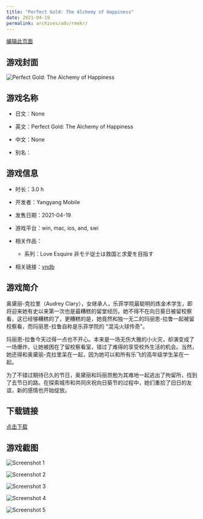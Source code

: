 ```yaml
---
title: "Perfect Gold: The Alchemy of Happiness"
date: 2021-04-19
permalink: archives/adv/rmekr/
---
```

[编辑此页面](https://github.com/ACG-3/ADV3-source/blob/main/source/_posts/Perfect%20Gold%20The%20Alchemy%20of%20Happiness.md)

## 游戏封面

![Perfect Gold: The Alchemy of Happiness](https://pan.timero.xyz/d/onedrive/img_lib_001/Perfect%20Gold%20The%20Alchemy%20of%20Happiness_cover.avif)


## 游戏名称

- 日文：None
- 英文：Perfect Gold: The Alchemy of Happiness
- 中文：None

- 别名：


## 游戏信息

- 时长：3.0 h
- 开发者：Yangyang Mobile
- 发售日期：2021-04-19
- 游戏平台：win, mac, ios, and, swi
- 相关作品：
   - 系列：Love Esquire 非モテ従士は救国と求愛を目指す

- 相关链接：[vndb](https://vndb.org/v28545)


## 游戏简介

奥黛丽-克拉里（Audrey Clary），女继承人，乐菲学院最聪明的炼金术学生，即将迎来她有史以来第一次也是最糟糕的留堂经历。她不得不在向日葵日被留校察看，这已经够糟糕的了，更糟糕的是，她竟然和独一无二的玛丽恩-拉鲁一起被留校察看，而玛丽恩-拉鲁自称是乐菲学院的 "混沌火球传奇"。

玛丽恩-拉鲁今天过得一点也不开心。本来是一场无伤大雅的小火灾，却演变成了一场爆炸，让她被困在了留校察看室，错过了难得的享受校外生活的机会。当然，她还得和奥黛丽-克拉里呆在一起，因为她可以和所有乐飞的高年级学生呆在一起。

为了不错过期待已久的节日，奥黛丽和玛丽昂勉为其难地一起逃出了拘留所，找到了去节日的路。在探索城市和共同庆祝向日葵节的过程中，她们重拾了旧日的友谊，新的感情也开始绽放。




## 下载链接

[点击下载](https://pan.timero.xyz/onedrive/adv_lib_001/Perfect%20Gold%20The%20Alchemy%20of%20Happiness)


## 游戏截图


![Screenshot 1](https://pan.timero.xyz/d/onedrive/img_lib_001/Perfect%20Gold%20The%20Alchemy%20of%20Happiness_Screenshot_1.avif)

![Screenshot 2](https://pan.timero.xyz/d/onedrive/img_lib_001/Perfect%20Gold%20The%20Alchemy%20of%20Happiness_Screenshot_2.avif)

![Screenshot 3](https://pan.timero.xyz/d/onedrive/img_lib_001/Perfect%20Gold%20The%20Alchemy%20of%20Happiness_Screenshot_3.avif)

![Screenshot 4](https://pan.timero.xyz/d/onedrive/img_lib_001/Perfect%20Gold%20The%20Alchemy%20of%20Happiness_Screenshot_4.avif)

![Screenshot 5](https://pan.timero.xyz/d/onedrive/img_lib_001/Perfect%20Gold%20The%20Alchemy%20of%20Happiness_Screenshot_5.avif)

